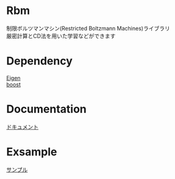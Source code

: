 # Rbm
制限ボルツマンマシン(Restricted Boltzmann Machines)ライブラリ\
厳密計算とCD法を用いた学習などができます

# Dependency
[Eigen](https://eigen.tuxfamily.org/index.php?title=Main_Page)\
[boost](https://www.boost.org/)

# Documentation
[ドキュメント](https://ankurugranpa.github.io/Rbm/)

# Exsample
[サンプル](./exsamples)
